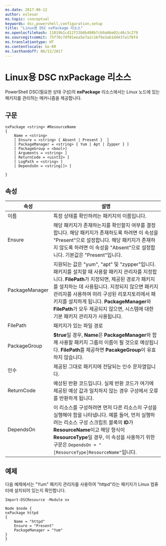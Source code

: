 ```yaml
---
ms.date: 2017-06-12
author: eslesar
ms.topic: conceptual
keywords: dsc,powershell,configuration,setup
title: "Linux용 DSC nxPackage 리소스"
ms.openlocfilehash: 11019b1cd12f23b0b498b7cb9a06e02c46c3c279
ms.sourcegitcommit: 75f70c7df01eea5e7a2c16f9a3ab1dd437a1f8fd
ms.translationtype: HT
ms.contentlocale: ko-KR
ms.lasthandoff: 06/12/2017
---
```

# <a name="dsc-for-linux-nxpackage-resource"></a>Linux용 DSC nxPackage 리소스

PowerShell DSC(필요한 상태 구성)의 **nxPackage** 리소스에서는 Linux 노드에 있는 패키지를 관리하는 메커니즘을 제공합니다.

## <a name="syntax"></a>구문

```
nxPackage <string> #ResourceName
{
    Name = <string>
    [ Ensure = <string> { Absent | Present }  ]
    [ PackageManager = <string> { Yum | Apt | Zypper } ]
    [ PackageGroup = <bool>]
    [ Arguments = <string> ]
    [ ReturnCode = <uint32> ]
    [ LogPath = <string> ]
    [ DependsOn = <string[]> ]
    
}
```

## <a name="properties"></a>속성

|  속성 |  설명 | 
|---|---|
| 이름| 특정 상태를 확인하려는 패키지의 이름입니다.| 
| Ensure| 해당 패키지가 존재하는지를 확인할지 여부를 결정합니다. 해당 패키지가 존재하도록 하려면 이 속성을 "Present"으로 설정합니다. 해당 패키지가 존재하지 않도록 하려면 이 속성을 "Absent"으로 설정합니다. 기본값은 "Present"입니다.|  
| PackageManager| 지원되는 값은 "yum", "apt" 및 "zypper"입니다. 패키지를 설치할 때 사용할 패키지 관리자를 지정합니다. **FilePath**가 지정되면, 제공된 경로가 패키지를 설치하는 데 사용됩니다. 지정되지 않으면 패키지 관리자를 사용하여 미리 구성된 리포지토리에서 패키지를 설치하게 됩니다. **PackageManager**와 **FilePath**가 모두 제공되지 않으면, 시스템에 대한 기본 패키지 관리자가 사용됩니다.| 
| FilePath| 패키지가 있는 파일 경로| 
| PackageGroup| **$true**일 경우, **Name**은 **PackageManager**와 함께 사용할 패키지 그룹의 이름이 될 것으로 예상됩니다. **FilePath**를 제공하면 **PacakgeGroup**이 유효하지 않습니다.| 
| 인수| 제공된 그대로 패키지에 전달되는 인수 문자열입니다.| 
| ReturnCode| 예상된 반환 코드입니다. 실제 반환 코드가 여기에 제공된 예상 값과 일치하지 않는 경우 구성에서 오류를 반환하게 됩니다.| 
| DependsOn | 이 리소스를 구성하려면 먼저 다른 리소스의 구성을 실행해야 함을 나타냅니다. 예를 들어, 먼저 실행하려는 리소스 구성 스크립트 블록의 **ID**가 **ResourceName**이고 해당 형식이 **ResourceType**일 경우, 이 속성을 사용하기 위한 구문은 `DependsOn = "[ResourceType]ResourceName"`입니다.| 

## <a name="example"></a>예제

다음 예제에서는 "Yum" 패키지 관리자를 사용하여 "httpd"라는 패키지가 Linux 컴퓨터에 설치되어 있는지 확인합니다.

```
Import-DSCResource -Module nx 

Node $node {
nxPackage httpd
{
    Name = "httpd"
    Ensure = "Present"
    PackageManager = "Yum"
}
}
```

